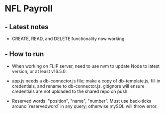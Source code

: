 # NFL Payroll

## - Latest notes
- CREATE, READ, and DELETE functionality now working

## - How to run
- When working on FLIP server, need to use nvm to update Node to latest version, or at least v16.5.0.

- app.js needs a db-connector.js file; make a copy of db-template.js, fill in credentials, and rename to db-connector.js. gitignore will ensure credentials are not uploaded to the shared repo on push.

- Reserved words: "position", "name", "number". Must use back-ticks around \`reservedword\` in any query; otherwise mySQL will throw error.
